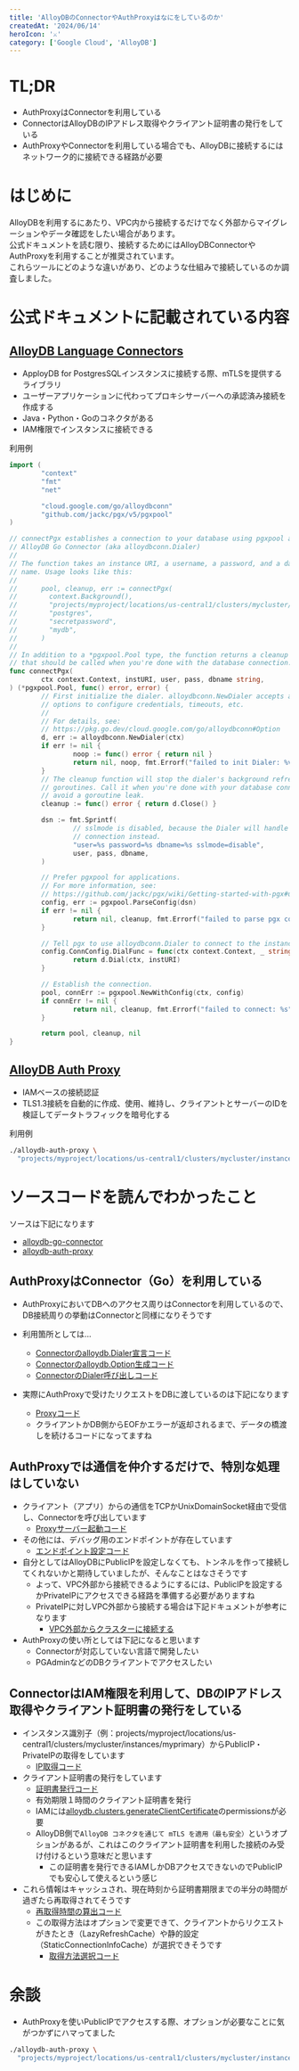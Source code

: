 ```yaml
---
title: 'AlloyDBのConnectorやAuthProxyはなにをしているのか'
createdAt: '2024/06/14'
heroIcon: '⚔️'
category: ['Google Cloud', 'AlloyDB']
---
```


# TL;DR 
- AuthProxyはConnectorを利用している
- ConnectorはAlloyDBのIPアドレス取得やクライアント証明書の発行をしている
- AuthProxyやConnectorを利用している場合でも、AlloyDBに接続するにはネットワーク的に接続できる経路が必要

# はじめに
AlloyDBを利用するにあたり、VPC内から接続するだけでなく外部からマイグレーションやデータ確認をしたい場合があります。  
公式ドキュメントを読む限り、接続するためにはAlloyDBConnectorやAuthProxyを利用することが推奨されています。  
これらツールにどのような違いがあり、どのような仕組みで接続しているのか調査しました。  

# 公式ドキュメントに記載されている内容
## [AlloyDB Language Connectors](https://cloud.google.com/alloydb/docs/language-connectors-overview)
- ApployDB for PostgresSQLインスタンスに接続する際、mTLSを提供するライブラリ
- ユーザーアプリケーションに代わってプロキシサーバーへの承認済み接続を作成する
- Java・Python・Goのコネクタがある
- IAM権限でインスタンスに接続できる

利用例
```go
import (
        "context"
        "fmt"
        "net"

        "cloud.google.com/go/alloydbconn"
        "github.com/jackc/pgx/v5/pgxpool"
)

// connectPgx establishes a connection to your database using pgxpool and the
// AlloyDB Go Connector (aka alloydbconn.Dialer)
//
// The function takes an instance URI, a username, a password, and a database
// name. Usage looks like this:
//
//      pool, cleanup, err := connectPgx(
//        context.Background(),
//        "projects/myproject/locations/us-central1/clusters/mycluster/instances/myinstance",
//        "postgres",
//        "secretpassword",
//        "mydb",
//      )
//
// In addition to a *pgxpool.Pool type, the function returns a cleanup function
// that should be called when you're done with the database connection.
func connectPgx(
        ctx context.Context, instURI, user, pass, dbname string,
) (*pgxpool.Pool, func() error, error) {
        // First initialize the dialer. alloydbconn.NewDialer accepts additional
        // options to configure credentials, timeouts, etc.
        //
        // For details, see:
        // https://pkg.go.dev/cloud.google.com/go/alloydbconn#Option
        d, err := alloydbconn.NewDialer(ctx)
        if err != nil {
                noop := func() error { return nil }
                return nil, noop, fmt.Errorf("failed to init Dialer: %v", err)
        }
        // The cleanup function will stop the dialer's background refresh
        // goroutines. Call it when you're done with your database connection to
        // avoid a goroutine leak.
        cleanup := func() error { return d.Close() }

        dsn := fmt.Sprintf(
                // sslmode is disabled, because the Dialer will handle the SSL
                // connection instead.
                "user=%s password=%s dbname=%s sslmode=disable",
                user, pass, dbname,
        )

        // Prefer pgxpool for applications.
        // For more information, see:
        // https://github.com/jackc/pgx/wiki/Getting-started-with-pgx#using-a-connection-pool
        config, err := pgxpool.ParseConfig(dsn)
        if err != nil {
                return nil, cleanup, fmt.Errorf("failed to parse pgx config: %v", err)
        }

        // Tell pgx to use alloydbconn.Dialer to connect to the instance.
        config.ConnConfig.DialFunc = func(ctx context.Context, _ string, _ string) (net.Conn, error) {
                return d.Dial(ctx, instURI)
        }

        // Establish the connection.
        pool, connErr := pgxpool.NewWithConfig(ctx, config)
        if connErr != nil {
                return nil, cleanup, fmt.Errorf("failed to connect: %s", connErr)
        }

        return pool, cleanup, nil
}
```

## [AlloyDB Auth Proxy](https://cloud.google.com/alloydb/docs/auth-proxy/overview)
- IAMベースの接続認証
- TLS1.3接続を自動的に作成、使用、維持し、クライアントとサーバーのIDを検証してデータトラフィックを暗号化する

利用例
```sh
./alloydb-auth-proxy \
  "projects/myproject/locations/us-central1/clusters/mycluster/instances/myprimary"
```

# ソースコードを読んでわかったこと
ソースは下記になります
- [alloydb-go-connector](https://github.com/GoogleCloudPlatform/alloydb-go-connector)
- [alloydb-auth-proxy](https://github.com/GoogleCloudPlatform/alloydb-auth-proxy)


## AuthProxyはConnector（Go）を利用している
- AuthProxyにおいてDBへのアクセス周りはConnectorを利用しているので、DB接続周りの挙動はConnectorと同様になりそうです
- 利用箇所としては...
  - [Connectorのalloydb.Dialer宣言コード](https://github.com/GoogleCloudPlatform/alloydb-auth-proxy/blob/5973792c1c5ece7763fc0c92ef1923fd410b474f/internal/proxy/proxy.go#L454)
  - [Connectorのalloydb.Option生成コード](https://github.com/GoogleCloudPlatform/alloydb-auth-proxy/blob/5973792c1c5ece7763fc0c92ef1923fd410b474f/internal/proxy/proxy.go#L318)
  - [ConnectorのDialer呼び出しコード](https://github.com/GoogleCloudPlatform/alloydb-auth-proxy/blob/5973792c1c5ece7763fc0c92ef1923fd410b474f/internal/proxy/proxy.go#L721)


- 実際にAuthProxyで受けたリクエストをDBに渡しているのは下記になります
  - [Proxyコード](https://github.com/GoogleCloudPlatform/alloydb-auth-proxy/blob/5973792c1c5ece7763fc0c92ef1923fd410b474f/internal/proxy/proxy.go#L872)
  - クライアントかDB側からEOFかエラーが返却されるまで、データの橋渡しを続けるコードになってますね

## AuthProxyでは通信を仲介するだけで、特別な処理はしていない
- クライアント（アプリ）からの通信をTCPかUnixDomainSocket経由で受信し、Connectorを呼び出しています
  - [Proxyサーバー起動コード](https://github.com/GoogleCloudPlatform/alloydb-auth-proxy/blob/5973792c1c5ece7763fc0c92ef1923fd410b474f/internal/proxy/proxy.go#L790)
- その他には、デバッグ用のエンドポイントが存在しています
  - [エンドポイント設定コード](https://github.com/GoogleCloudPlatform/alloydb-auth-proxy/blob/5973792c1c5ece7763fc0c92ef1923fd410b474f/cmd/root.go#L1150)
- 自分としてはAlloyDBにPublicIPを設定しなくても、トンネルを作って接続してくれないかと期待していましたが、そんなことはなさそうです
  - よって、VPC外部から接続できるようにするには、PublicIPを設定するかPrivateIPにアクセスできる経路を準備する必要がありますね
  - PrivateIPに対しVPC外部から接続する場合は下記ドキュメントが参考になります
    - [VPC外部からクラスターに接続する](https://cloud.google.com/alloydb/docs/connect-external)
- AuthProxyの使い所としては下記になると思います
  - Connectorが対応していない言語で開発したい
  - PGAdminなどのDBクライアントでアクセスしたい

## ConnectorはIAM権限を利用して、DBのIPアドレス取得やクライアント証明書の発行をしている
- インスタンス識別子（例：projects/myproject/locations/us-central1/clusters/mycluster/instances/myprimary）からPublicIP・PrivateIPの取得をしています
  - [IP取得コード](https://github.com/GoogleCloudPlatform/alloydb-go-connector/blob/f106169b8eee837d9b37d72de22d3a8b86c02966/internal/alloydb/refresh.go#L67)
- クライアント証明書の発行をしています
  - [証明書発行コード](https://github.com/GoogleCloudPlatform/alloydb-go-connector/blob/f106169b8eee837d9b37d72de22d3a8b86c02966/internal/alloydb/refresh.go#L143)
  - 有効期限１時間のクライアント証明書を発行
  - IAMには[alloydb.clusters.generateClientCertificate](https://cloud.google.com/alloydb/docs/reference/iam-roles-permissions#roles)のpermissionsが必要
  - AlloyDB側で`AlloyDB コネクタを通じて mTLS を適用（最も安全）`というオプションがあるが、これはこのクライアント証明書を利用した接続のみ受け付けるという意味だと思います
    - この証明書を発行できるIAMしかDBアクセスできないのでPublicIPでも安心して使えるという感じ
- これら情報はキャッシュされ、現在時刻から証明書期限までの半分の時間が過ぎたら再取得されてそうです
  - [再取得時間の算出コード](https://github.com/GoogleCloudPlatform/alloydb-go-connector/blob/f106169b8eee837d9b37d72de22d3a8b86c02966/internal/alloydb/instance.go#L243)
  - この取得方法はオプションで変更できて、クライアントからリクエストがきたとき（LazyRefreshCache）や静的設定（StaticConnectionInfoCache）が選択できそうです
    - [取得方法選択コード](https://github.com/GoogleCloudPlatform/alloydb-go-connector/blob/f106169b8eee837d9b37d72de22d3a8b86c02966/dialer.go#L584)


# 余談
- AuthProxyを使いPublicIPでアクセスする際、オプションが必要なことに気がつかずにハマってました
```sh
./alloydb-auth-proxy \
  "projects/myproject/locations/us-central1/clusters/mycluster/instances/myprimary" --public-ip

```

